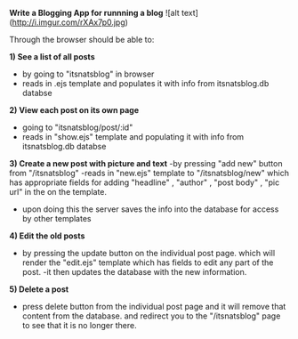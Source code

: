 **Write a Blogging App for runnning a blog**
![alt text] (http://i.imgur.com/rXAx7p0.jpg) 

Through the browser should be able to:

**1) See a list of all posts**
- by going to "itsnatsblog" in browser
- reads in .ejs template and populates it with info from itsnatsblog.db databse 

**2) View each post on its own page**
- going to "itsnatsblog/post/:id"
- reads in "show.ejs" template and populating it with info from itsnatsblog.db databse 

**3) Create a new post with picture and text**
-by pressing "add new" button from "/itsnatsblog"
-reads in "new.ejs" template to "/itsnatsblog/new" which has appropriate fields for adding "headline" , "author" , "post body" , "pic url" in the on the template. 
- upon doing this the server saves the info into the database for access by other templates 

**4) Edit the old posts** 
- by pressing the update button on the individual post page. which will render the "edit.ejs" template which has fields to edit any part of the post.
-it then updates the database with the new information.

**5) Delete a post** 
- press delete button from the individual post page and it will remove that content from the database. and redirect you to the "/itsnatsblog" page to see that it is no longer there.

